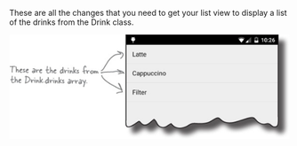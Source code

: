 These are all the changes that you need to get your list view to display a list of the drinks from the Drink class. 

![](.guides/img/40.png)